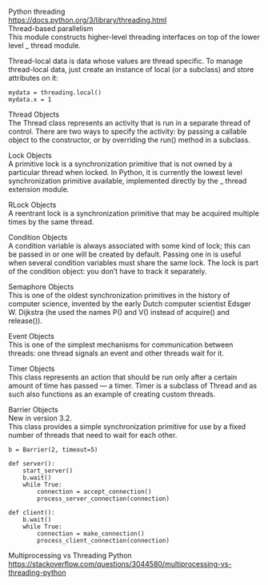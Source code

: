 Python threading    
https://docs.python.org/3/library/threading.html    
Thread-based parallelism     
This module constructs higher-level threading interfaces on top of the lower level _ thread module.     

Thread-local data is data whose values are thread specific. To manage thread-local data, just create an instance of local (or a subclass) and store attributes on it:    
```
mydata = threading.local()   
mydata.x = 1    
```

Thread Objects    
The Thread class represents an activity that is run in a separate thread of control. There are two ways to specify the activity: by passing a callable object to the constructor, or by overriding the run() method in a subclass.      

Lock Objects    
A primitive lock is a synchronization primitive that is not owned by a particular thread when locked. In Python, it is currently the lowest level synchronization primitive available, implemented directly by the _ thread extension module.      

RLock Objects    
A reentrant lock is a synchronization primitive that may be acquired multiple times by the same thread.    

Condition Objects    
A condition variable is always associated with some kind of lock; this can be passed in or one will be created by default. Passing one in is useful when several condition variables must share the same lock. The lock is part of the condition object: you don’t have to track it separately.     

Semaphore Objects    
This is one of the oldest synchronization primitives in the history of computer science, invented by the early Dutch computer scientist Edsger W. Dijkstra (he used the names P() and V() instead of acquire() and release()).     

Event Objects     
This is one of the simplest mechanisms for communication between threads: one thread signals an event and other threads wait for it.   

Timer Objects   
This class represents an action that should be run only after a certain amount of time has passed — a timer. Timer is a subclass of Thread and as such also functions as an example of creating custom threads.     

Barrier Objects     
New in version 3.2.     
This class provides a simple synchronization primitive for use by a fixed number of threads that need to wait for each other.     
```
b = Barrier(2, timeout=5)

def server():
    start_server()
    b.wait()
    while True:
        connection = accept_connection()
        process_server_connection(connection)

def client():
    b.wait()
    while True:
        connection = make_connection()
        process_client_connection(connection)
```


Multiprocessing vs Threading Python     
https://stackoverflow.com/questions/3044580/multiprocessing-vs-threading-python    
